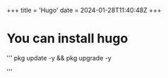 +++
title = 'Hugo'
date = 2024-01-28T11:40:48Z
+++

# You can install hugo

'''
pkg update -y && pkg upgrade -y

'''
